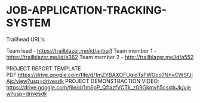 # JOB-APPLICATION-TRACKING-SYSTEM

Trailhead URL's

Team lead - https://trailblazer.me/id/anbuj1
Team member 1 - https://trailblazer.me/id/a362
Team member 2 - http://trailblazer.me/id/a552




PROJECT REPORT TEMPLATE PDF:https://drive.google.com/file/d/1mZYBAXOFUgidTsFWGco7NnvCWSfJjAjc/view?usp=drivesdk
PROJECT DEMONSTRACTION VIDEO: https://drive.google.com/file/d/1mSpP_QflazfVCTk_z09Gkmvh5csstkJk/view?usp=drivesdk

